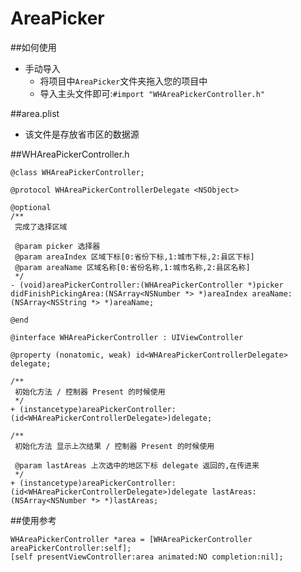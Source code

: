 # AreaPicker

##如何使用
* 手动导入
    * 将项目中`AreaPicker`文件夹拖入您的项目中
    * 导入主头文件即可:`#import "WHAreaPickerController.h"`

##area.plist
* 该文件是存放省市区的数据源

##WHAreaPickerController.h
```oc
@class WHAreaPickerController;

@protocol WHAreaPickerControllerDelegate <NSObject>

@optional
/**
 完成了选择区域

 @param picker 选择器
 @param areaIndex 区域下标[0:省份下标,1:城市下标,2:县区下标]
 @param areaName 区域名称[0:省份名称,1:城市名称,2:县区名称]
 */
- (void)areaPickerController:(WHAreaPickerController *)picker didFinishPickingArea:(NSArray<NSNumber *> *)areaIndex areaName:(NSArray<NSString *> *)areaName;

@end

@interface WHAreaPickerController : UIViewController

@property (nonatomic, weak) id<WHAreaPickerControllerDelegate> delegate;

/**
 初始化方法 / 控制器 Present 的时候使用
 */
+ (instancetype)areaPickerController:(id<WHAreaPickerControllerDelegate>)delegate;

/**
 初始化方法 显示上次结果 / 控制器 Present 的时候使用
 
 @param lastAreas 上次选中的地区下标 delegate 返回的,在传进来
 */
+ (instancetype)areaPickerController:(id<WHAreaPickerControllerDelegate>)delegate lastAreas:(NSArray<NSNumber *> *)lastAreas;
```

##使用参考
```oc
WHAreaPickerController *area = [WHAreaPickerController areaPickerController:self];
[self presentViewController:area animated:NO completion:nil];
```
